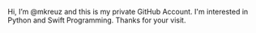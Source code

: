 Hi, I’m @mkreuz and this is my private GitHub Account. I'm interested in Python and Swift Programming. Thanks for your visit.